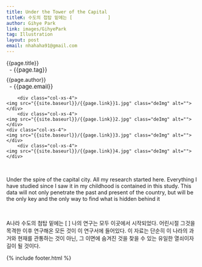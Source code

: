 ```yaml
---
title: Under the Tower of the Capital
titleK: 수도의 첩탑 밑에는 [             ]
author: Gihye Park
link: images/GihyePark
tag: Illustration
layout: post
email: nhahaha91@gmail.com
---	
```


<div class="container">

<div class="deDep">
{{page.title}}<br>
<p style="font-size:15px; margin:0px; padding:0px 0px 0px 8px; margin:0px 0px 8px 0px;">- {{page.tag}}</p>
{{page.author}}<br>
<p style="font-size:15px; margin:0px; padding:0px 0px 0px 8px;">- {{page.email}}</p>
</div>


<div class="row" class="imgcolor">
	
		<div class="col-xs-4">
	<img src="{{site.baseurl}}/{{page.link}}1.jpg" class="deImg" alt=""></div>
		<div class="col-xs-4">
	<img src="{{site.baseurl}}/{{page.link}}2.jpg" class="deImg" alt=""></div>
	<div class="col-xs-4">
	<img src="{{site.baseurl}}/{{page.link}}3.jpg" class="deImg" alt=""></div>
		<div class="col-xs-4">
	<img src="{{site.baseurl}}/{{page.link}}4.jpg" class="deImg" alt=""></div>
	
</div>
<br>

<div class="det lato">



Under the spire of the capital city.
All my research started here. Everything I have studied since I saw it in my childhood is contained in this study. This data will not only penetrate the past and present of the country, but will be the only key and the only way to find what is hidden behind it



</div>

<br>

<div class="noto">

A나라 수도의 첨탑 밑에는 [                 ] 
나의 연구는 모두 이곳에서 시작되었다. 어린시절 그것을 목격한 이후 연구해온 모든 것이 이 연구서에 들어있다. 이 자료는 단순히 이 나라의 과거와 현재를 관통하는 것이 아닌, 그 이면에 숨겨진 것을 찾을 수 있는 유일한 열쇠이자 길이 될 것이다. 


</div>
{% include footer.html %} 